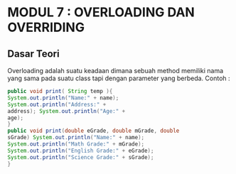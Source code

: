 # MODUL 7 : OVERLOADING DAN OVERRIDING

## Dasar Teori
Overloading adalah suatu keadaan dimana sebuah method memiliki nama yang sama pada suatu class tapi dengan parameter yang berbeda. Contoh :
```java
public void print( String temp ){
System.out.println("Name:" + name);
System.out.println("Address:" +
address); System.out.println("Age:" +
age);
}
public void print(double eGrade, double mGrade, double
sGrade) System.out.println("Name:" + name);
System.out.println("Math Grade:" + mGrade);
System.out.println("English Grade:" + eGrade);
System.out.println("Science Grade:" + sGrade);
}
```

